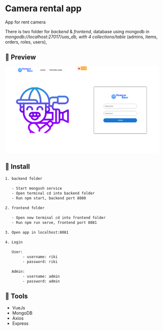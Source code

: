 # Camera rental app

App for rent camera

There is two folder for _backend_ & _frontend_, database using mongodb in _mongodb://localhost:27017/uas_db, with 4 collections/table_ (admins, items, orders, roles, users),

## 📱 Preview

![App preview](/preview/rent-app-view.png)

## 🚀 Install

```
1. backend folder

   - Start mongosh service
   - Open terminal cd into backend folder
   - Run npm start, backend port 8080
   
2. frontend folder

   - Open new terminal cd into frontend folder
   - Run npm run serve, frontend port 8081
   
3. Open app in localhost:8081

4. Login

   User:
        - username: riki
        - password: riki
        
   Admin:
        - username: admin
        - password: admin
```
        
## 🔨 Tools

- VueJs
- MongoDB
- Axios
- Express
